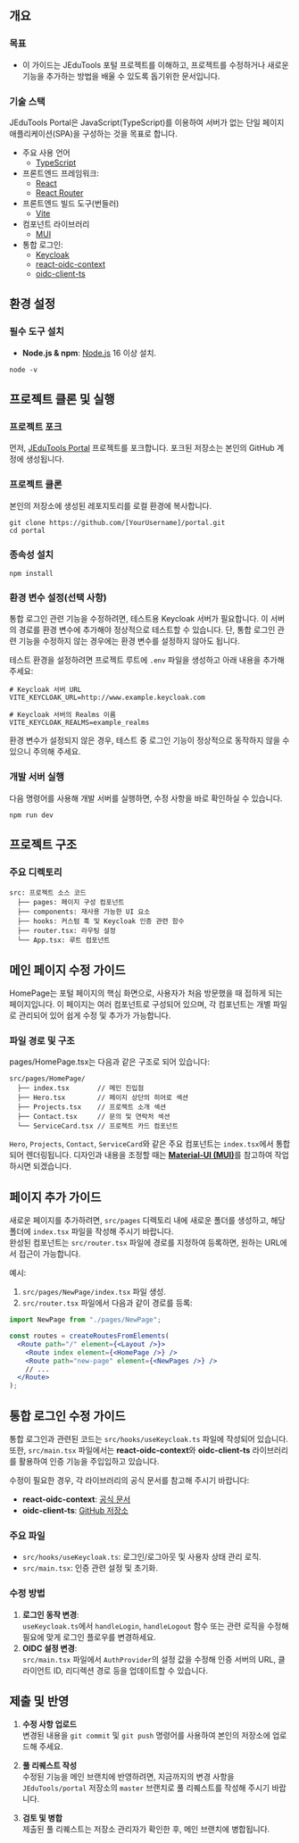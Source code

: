 ## 개요
### 목표

- 이 가이드는 JEduTools 포털 프로젝트를 이해하고, 프로젝트를 수정하거나 새로운 기능을 추가하는 방법을 배울 수 있도록 돕기위한 문서입니다.

### 기술 스택

JEduTools Portal은 JavaScript(TypeScript)를 이용하여 서버가 없는 단일 페이지 애플리케이션(SPA)을 구성하는 것을 목표로 합니다.

- 주요 사용 언어
  - [TypeScript](https://www.typescriptlang.org/)
- 프론트엔드 프레임워크:
  - [React](https://react.dev/)
  - [React Router](https://reactrouter.com/)
- 프론트엔드 빌드 도구(번들러)
  - [Vite](https://vitejs.dev/)
- 컴포넌트 라이브러리
  - [MUI](https://mui.com/)
- 통합 로그인:
  - [Keycloak](https://www.keycloak.org/)
  - [react-oidc-context](https://github.com/authts/react-oidc-context)
  - [oidc-client-ts](https://github.com/authts/oidc-client-ts)

## 환경 설정

### 필수 도구 설치

- **Node.js & npm**: [Node.js](https://nodejs.org/ko/download/) 16 이상 설치.

```
node -v
```

## 프로젝트 클론 및 실행

### 프로젝트 포크

먼저, [JEduTools Portal](https://github.com/JBNU-JEduTools/portal) 프로젝트를 포크합니다. 포크된 저장소는 본인의 GitHub 계정에 생성됩니다.

### 프로젝트 클론

본인의 저장소에 생성된 레포지토리를 로컬 환경에 복사합니다.

```
git clone https://github.com/[YourUsername]/portal.git
cd portal
```

### 종속성 설치

```
npm install
```

### 환경 변수 설정(선택 사항)

통합 로그인 관련 기능을 수정하려면, 테스트용 Keycloak 서버가 필요합니다. 이 서버의 경로를 환경 변수에 추가해야 정상적으로 테스트할 수 있습니다. 단, 통합 로그인 관련 기능을 수정하지 않는 경우에는 환경 변수를 설정하지 않아도 됩니다.

테스트 환경을 설정하려면 프로젝트 루트에 `.env` 파일을 생성하고 아래 내용을 추가해 주세요:
```env
# Keycloak 서버 URL
VITE_KEYCLOAK_URL=http://www.example.keycloak.com 

# Keycloak 서버의 Realms 이름
VITE_KEYCLOAK_REALMS=example_realms
```
환경 변수가 설정되지 않은 경우, 테스트 중 로그인 기능이 정상적으로 동작하지 않을 수 있으니 주의해 주세요.

### 개발 서버 실행

다음 명령어를 사용해 개발 서버를 실행하면, 수정 사항을 바로 확인하실 수 있습니다.

```
npm run dev
```

## 프로젝트 구조

### 주요 디렉토리

```
src: 프로젝트 소스 코드
  ├── pages: 페이지 구성 컴포넌트
  ├── components: 재사용 가능한 UI 요소
  ├── hooks: 커스텀 훅 및 Keycloak 인증 관련 함수
  ├── router.tsx: 라우팅 설정
  └── App.tsx: 루트 컴포넌트
```

## 메인 페이지 수정 가이드

HomePage는 포털 페이지의 핵심 화면으로, 사용자가 처음 방문했을 때 접하게 되는 페이지입니다. 이 페이지는 여러 컴포넌트로 구성되어 있으며, 각 컴포넌트는 개별 파일로 관리되어 있어 쉽게 수정 및 추가가 가능합니다.

### 파일 경로 및 구조

pages/HomePage.tsx는 다음과 같은 구조로 되어 있습니다:

```
src/pages/HomePage/
  ├── index.tsx       // 메인 진입점
  ├── Hero.tsx        // 페이지 상단의 히어로 섹션
  ├── Projects.tsx    // 프로젝트 소개 섹션
  ├── Contact.tsx     // 문의 및 연락처 섹션
  └── ServiceCard.tsx // 프로젝트 카드 컴포넌트
```

`Hero`, `Projects`, `Contact`, `ServiceCard`와 같은 주요 컴포넌트는 `index.tsx`에서 통합되어 렌더링됩니다. 디자인과 내용을 조정할 때는 [**Material-UI (MUI)**](https://mui.com/material-ui/getting-started/)를 참고하여 작업하시면 되겠습니다.

## 페이지 추가 가이드

새로운 페이지를 추가하려면, `src/pages` 디렉토리 내에 새로운 폴더를 생성하고, 해당 폴더에 `index.tsx` 파일을 작성해 주시기 바랍니다.  
완성된 컴포넌트는 `src/router.tsx` 파일에 경로를 지정하여 등록하면, 원하는 URL에서 접근이 가능합니다.

예시:

1. `src/pages/NewPage/index.tsx` 파일 생성.
2. `src/router.tsx` 파일에서 다음과 같이 경로를 등록:

```jsx
import NewPage from "./pages/NewPage";

const routes = createRoutesFromElements(
  <Route path="/" element={<Layout />}>
    <Route index element={<HomePage />} />
    <Route path="new-page" element={<NewPages />} />
    // ...
  </Route>
);
```

## 통합 로그인 수정 가이드

통합 로그인과 관련된 코드는 `src/hooks/useKeycloak.ts` 파일에 작성되어 있습니다.  
또한, `src/main.tsx` 파일에서는 **react-oidc-context**와 **oidc-client-ts** 라이브러리를 활용하여 인증 기능을 주입입하고 있습니다.

수정이 필요한 경우, 각 라이브러리의 공식 문서를 참고해 주시기 바랍니다:

- **react-oidc-context**: [공식 문서](https://react-oidc-context.vercel.app/)
- **oidc-client-ts**: [GitHub 저장소](https://github.com/authts/oidc-client-ts)

### 주요 파일

- `src/hooks/useKeycloak.ts`: 로그인/로그아웃 및 사용자 상태 관리 로직.
- `src/main.tsx`: 인증 관련 설정 및 초기화.

### 수정 방법

1. **로그인 동작 변경**:  
   `useKeycloak.ts`에서 `handleLogin`, `handleLogout` 함수 또는 관련 로직을 수정해 필요에 맞게 로그인 플로우를 변경하세요.
2. **OIDC 설정 변경**:  
   `src/main.tsx` 파일에서 `AuthProvider`의 설정 값을 수정해 인증 서버의 URL, 클라이언트 ID, 리디렉션 경로 등을 업데이트할 수 있습니다.

## 제출 및 반영

1. **수정 사항 업로드**  
   변경된 내용을 `git commit` 및 `git push` 명령어를 사용하여 본인의 저장소에 업로드해 주세요.

2. **풀 리퀘스트 작성**  
   수정된 기능을 메인 브랜치에 반영하려면, 지금까지의 변경 사항을 `JEduTools/portal` 저장소의 `master` 브랜치로 풀 리퀘스트를 작성해 주시기 바랍니다.

3. **검토 및 병합**  
   제출된 풀 리퀘스트는 저장소 관리자가 확인한 후, 메인 브랜치에 병합됩니다.
